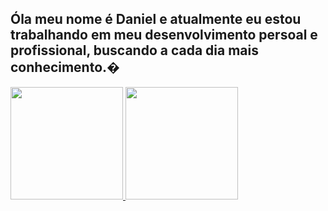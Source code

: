 ## Óla meu nome é Daniel e atualmente eu estou trabalhando em meu desenvolvimento persoal e profissional, buscando a cada dia mais conhecimento.� 
<div align = "centro">
  <a href="https://github.com/daniel9821">
  <img height="180em" src="https://github-readme-stats.vercel.app/api?username=daniel9821&show_icons=true&theme=dracula&include_all_commits=true&count_private=true"/>
  <img height="180em" src="https://github-readme-stats.vercel.app/api/top-langs/?username=daniel9821&layout=compact&langs_count=7&theme=dracula"/>
</div>
